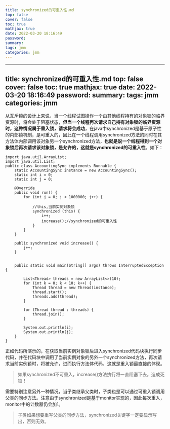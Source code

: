 ```yaml
---
title: synchronized的可重入性.md
top: false
cover: false
toc: true
mathjax: true
date: 2022-03-20 18:16:49
password:
summary:
tags: jmm
categories: jmm
---
```

---
title: synchronized的可重入性.md
top: false
cover: false
toc: true
mathjax: true
date: 2022-03-20 18:16:49
password:
summary:
tags: jmm
categories: jmm
---
从互斥锁的设计上来说，当一个线程试图操作一个由其他线程持有的对象锁的临界资源时，将会处于阻塞状态，**但当一个线程再次请求自己持有对象锁的临界资源时，这种情况属于重入锁，请求将会成功**，在java中synchronized是基于原子性的内部锁机制，是可重入的，因此在一个线程调用synchronized方法的同时在其方法体内部调用该对象另一个synchronized方法，**也就是说一个线程得到一个对象锁后再次请求该对象锁，是允许的，这就是synchronized的可重入性**。如下：
~~~
import java.util.ArrayList;
import java.util.List;
public class AccountingSync implements Runnable {
    static AccountingSync instance = new AccountingSync();
    static int i = 0;
    static int j = 0;

    @Override
    public void run() {
        for (int j = 0; j < 1000000; j++) {

            //this,当前实例对象锁
            synchronized (this) {
                i++;
                increase();//synchronized的可重入性
            }
        }
    }

    public synchronized void increase() {
        j++;
    }


    public static void main(String[] args) throws InterruptedException {

        List<Thread> threads = new ArrayList<>(10);
        for (int k = 0; k < 10; k++) {
            Thread thread = new Thread(instance);
            thread.start();
            threads.add(thread);
        }

        for (Thread thread : threads) {
            thread.join();
        }

        System.out.println(i);
        System.out.println(j);
    }
}
~~~
正如代码所演示的，在获取当前实例对象锁后进入synchronized代码块执行同步代码，并在代码块中调用了当前实例对象的另外一个synchronized方法，再次请求当前实例锁时，将被允许，进而执行方法体代码，这就是重入锁最直接的体现。

>如果synchronized不可重入，increase()方法执行将一直阻塞下去。造成死锁！



需要特别注意另外一种情况，当子类继承父类时，子类也是可以通过可重入锁调用父类的同步方法。注意由于synchronized是基于monitor实现的，因此每次重入，monitor中的计数器仍会加1。

>子类如果想要重写父类的同步方法，synchronized关键字一定要显示写出，否则无效。

